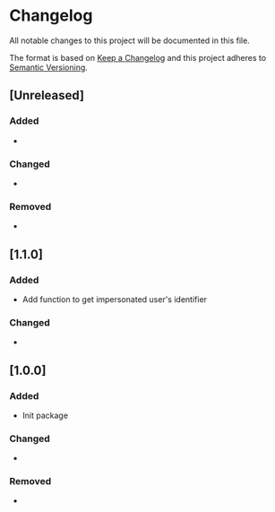 # Changelog
All notable changes to this project will be documented in this file.

The format is based on [Keep a Changelog](http://keepachangelog.com/)
and this project adheres to [Semantic Versioning](http://semver.org/).

## [Unreleased]

### Added
* 

### Changed
* 

### Removed
*

## [1.1.0]

### Added
* Add function to get impersonated user's identifier

### Changed
*

## [1.0.0]

### Added
* Init package

### Changed
*

### Removed
*
